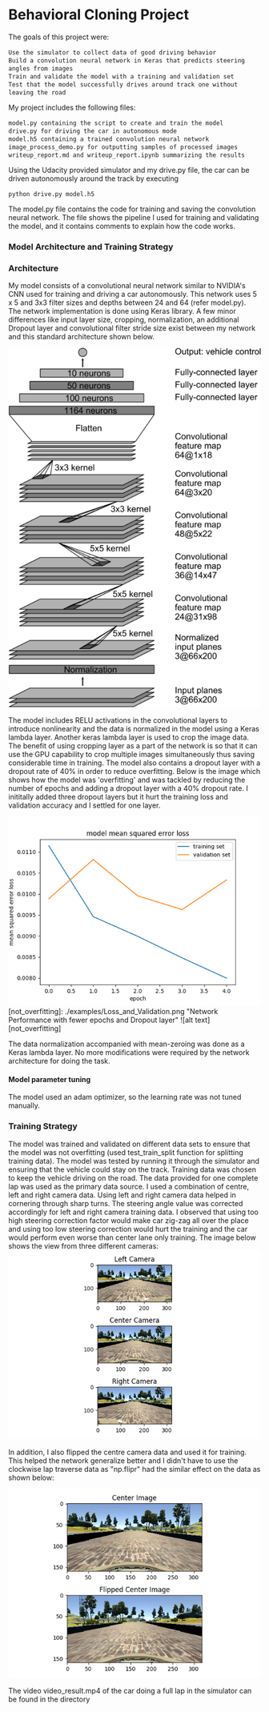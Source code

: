 # Behavioral Cloning Project


The goals of this project were:

    Use the simulator to collect data of good driving behavior
    Build a convolution neural network in Keras that predicts steering angles from images
    Train and validate the model with a training and validation set
    Test that the model successfully drives around track one without leaving the road


My project includes the following files:

    model.py containing the script to create and train the model
    drive.py for driving the car in autonomous mode
    model.h5 containing a trained convolution neural network
    image_process_demo.py for outputting samples of processed images
    writeup_report.md and writeup_report.ipynb summarizing the results

Using the Udacity provided simulator and my drive.py file, the car can be driven autonomously around the track by executing

    python drive.py model.h5

The model.py file contains the code for training and saving the convolution neural network. The file shows the pipeline I used for training and validating the model, and it contains comments to explain how the code works.

### Model Architecture and Training Strategy

### Architecture

My model consists of a convolutional neural network similar to NVIDIA's CNN used for training and driving a car autonomously. This network uses 5 x 5 and 3x3 filter sizes and depths between 24 and 64 (refer model.py). The network implementation is done using Keras library. A few minor differences like input layer size, cropping, normalization, an additional Dropout layer and convolutional filter stride size exist between my network and this standard architecture shown below.

[nvidia]: ./examples/cnn-architecture-nvidia.png "NVIDIA CNN Architecture [Source: NVIDIA DevBlog]"
![alt text][nvidia]


The model includes RELU activations in the convolutional layers to introduce nonlinearity and the data is normalized in the model using a Keras lambda layer. Another keras lambda layer is used to crop the image data. The benefit of using cropping layer as a part of the network is so that it can use the GPU capability to crop multiple images simultaneously thus saving considerable time in training.
The model also contains a dropout layer with a dropout rate of 40% in order to reduce overfitting.
Below is the image which shows how the model was 'overfitting' and was tackled by reducing the number of epochs and adding a dropout layer with a 40% dropout rate. I inititally added three dropout layers but it hurt the training loss and validation accuracy and I settled for one layer.  

[overfitting]: ./examples/Loss_and_Validation_overfitting.png "Network Overfitting during training"
![alt text][overfitting]
[not_overfitting]: ./examples/Loss_and_Validation.png "Network Performance with fewer epochs and Dropout layer"
![alt text][not_overfitting]

The data normalization accompanied with mean-zeroing was done as a Keras lambda layer. No more modifications were required by the network architecture for doing the task.

#### Model parameter tuning

The model used an adam optimizer, so the learning rate was not tuned manually.

### Training Strategy
[//]: # (Image References)

[left_right_center]: ./examples/Left_Right_and_Center.png "Left, Right and Center"
[Flipped]: ./examples/Flipped.png "Flipping Effect"

The model was trained and validated on different data sets to ensure that the model was not overfitting (used test_train_split function for splitting training data). The model was tested by running it through the simulator and ensuring that the vehicle could stay on the track.
Training data was chosen to keep the vehicle driving on the road. The data provided for one complete lap was used as the primary data source. I used a combination of centre, left and right camera data. Using left and right camera data helped in cornering through sharp turns. The steering angle value was corrected accordingly for left and right camera training data. I observed that using too high steering correction factor would make car zig-zag all over the place and using too low steering correction would hurt the training and the car would perform even worse than center lane only training. The image below shows the view from three different cameras:
![alt text][left_right_center]

In addition, I also flipped the centre camera data and used it for training. This helped the network generalize better and I didn't have to use the clockwise lap traverse data as "np.flipr" had the similar effect on the data as shown below:

![alt text][Flipped]

The video video_result.mp4 of the car doing a full lap in the simulator can be found in the directory 